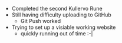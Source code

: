- Completed the second Kullervo Rune
- Still having difficulty uploading to GitHub
	- Git Push worked
- Trying to set up a visiable working website
	- quickly running  out of time :-|
	